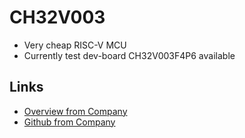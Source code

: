 # CH32V003
- Very cheap RISC-V MCU
- Currently test dev-board CH32V003F4P6 available

## Links
- [Overview from Company](https://www.wch-ic.com/products/CH32V003.html)
- [Github from Company](https://github.com/openwch/ch32v003)